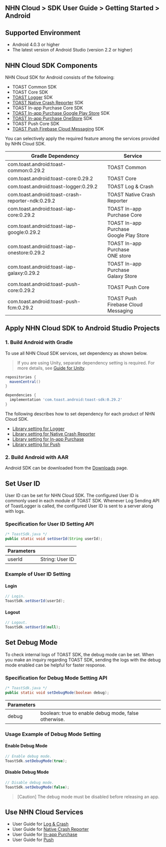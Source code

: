 ## NHN Cloud > SDK User Guide > Getting Started > Android

## Supported Environment

* Android 4.0.3 or higher
* The latest version of Android Studio (version 2.2 or higher)

## NHN Cloud SDK Components

NHN Cloud SDK for Android consists of the following:

* TOAST Common SDK
* TOAST Core SDK
* [TOAST Logger](./log-collector-android) SDK
* [TOAST Native Crash Reporter](./log-collector-ndk) SDK
* TOAST In-app Purchase Core SDK
* [TOAST In-app Purchase Google Play Store](./iap-android) SDK
* [TOAST In-app Purchase OneStore](./iap-android) SDK
* TOAST Push Core SDK
* [TOAST Push Firebase Cloud Messaging](./push-android) SDK

You can selectively apply the required feature among the services provided by NHN Cloud SDK.

| Gradle Dependency                           | Service           |
| ------------------------------------------- | ----------------- |
| com.toast.android:toast-common:0.29.2       | TOAST Common      |
| com.toast.android:toast-core:0.29.2         | TOAST Core        |
| com.toast.android:toast-logger:0.29.2       | TOAST Log & Crash |
| com.toast.android:toast-crash-reporter-ndk:0.29.2       | TOAST Native Crash Reporter |
| com.toast.android:toast-iap-core:0.29.2     | TOAST In-app Purchase Core |
| com.toast.android:toast-iap-google:0.29.2   | TOAST In-app Purchase <br>Google Play Store |
| com.toast.android:toast-iap-onestore:0.29.2 | TOAST In-app Purchase <br>ONE store |
| com.toast.android:toast-iap-galaxy:0.29.2 | TOAST In-app Purchase <br>Galaxy Store |
| com.toast.android:toast-push-core:0.29.2    | TOAST Push Core   |
| com.toast.android:toast-push-fcm:0.29.2    | TOAST Push <br>Firebase Cloud Messaging |

## Apply NHN Cloud SDK to Android Studio Projects

### 1. Build Android with Gradle

To use all NHN Cloud SDK services, set dependency as shown below.

> If you are using Unity, separate dependency setting is required.
> For more details, see [Guide for Unity](./getting-started-unity/#android).

```groovy
repositories {
  mavenCentral()
}

dependencies {
  implementation 'com.toast.android:toast-sdk:0.29.2'
}
```

The following describes how to set dependency for each product of NHN Cloud SDK.

- [Library setting for Logger](./log-collector-android/#_1)
- [Library setting for Native Crash Reporter](./log-collector-ndk/#_1)
- [Library setting for In-app Purchase](./iap-android/#_2)
- [Library setting for Push](./push-android/#_2)

### 2. Build Android with AAR

Android SDK can be downloaded from the [Downloads](../../../Download/#toast-sdk) page.

## Set User ID

User ID can be set for NHN Cloud SDK.
The configured User ID is commonly used in each module of TOAST SDK.
Whenever Log Sending API of ToastLogger is called, the configured User ID is sent to a server along with logs.

### Specification for User ID Setting API

```java
/* ToastSdk.java */
public static void setUserId(String userId);
```

| Parameters | |
| -- | -- |
| userId | String: User ID|

### Example of User ID Setting

#### Login

```java
// Login.
ToastSdk.setUserId(userId);
```

#### Logout

```java
// Logout.
ToastSdk.setUserId(null);
```

## Set Debug Mode

To check internal logs of TOAST SDK, the debug mode can be set.
When you make an inquiry regarding TOAST SDK, sending the logs with the debug mode enabled can be helpful for faster response.

### Specification for Debug Mode Setting API

```java
/* ToastSdk.java */
public static void setDebugMode(boolean debug);
```

| Parameters | |
| -- | -- |
| debug | boolean: true to enable debug mode, false otherwise.|

### Usage Example of Debug Mode Setting

#### Enable Debug Mode

```java
// Enable debug mode.
ToastSdk.setDebugMode(true);
```

#### Disable Debug Mode

```java
// Disable debug mode.
ToastSdk.setDebugMode(false);
```

> [Caution] The debug mode must be disabled before releasing an app.

## Use NHN Cloud Services

* User Guide for [Log & Crash](./log-collector-android)
* User Guide for [Native Crash Reporter](./log-collector-ndk)
* User Guide for [In-app Purchase](./iap-android)
* User Guide for [Push](./push-android)
